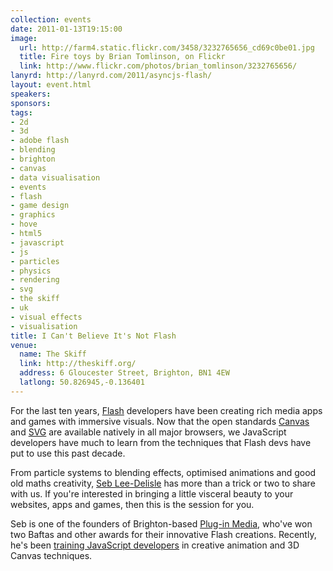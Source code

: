 ```yaml
---
collection: events
date: 2011-01-13T19:15:00
image: 
  url: http://farm4.static.flickr.com/3458/3232765656_cd69c0be01.jpg
  title: Fire toys by Brian Tomlinson, on Flickr
  link: http://www.flickr.com/photos/brian_tomlinson/3232765656/
lanyrd: http://lanyrd.com/2011/asyncjs-flash/
layout: event.html
speakers: 
sponsors: 
tags: 
- 2d
- 3d
- adobe flash
- blending
- brighton
- canvas
- data visualisation
- events
- flash
- game design
- graphics
- hove
- html5
- javascript
- js
- particles
- physics
- rendering
- svg
- the skiff
- uk
- visual effects
- visualisation
title: I Can't Believe It's Not Flash
venue: 
  name: The Skiff
  link: http://theskiff.org/
  address: 6 Gloucester Street, Brighton, BN1 4EW
  latlong: 50.826945,-0.136401
---
```


<p>For the last ten years, <a href="http://en.wikipedia.org/wiki/Adobe_Flash">Flash</a> developers have been creating rich media apps and games with immersive visuals. Now that the open standards <a href="https://asyncjs.com/canvas/">Canvas</a> and <a href="https://developer.mozilla.org/En/SVG">SVG</a> are available natively in all major browsers, we JavaScript developers have much to learn from the techniques that Flash devs have put to use this past decade.</p>

<p class="summary">From particle systems to blending effects, optimised animations and good old maths creativity, <span class="vcard"><a href="http://twitter.com/seb_ly" class="fn url">Seb Lee-Delisle</a></span> has more than a trick or two to share with us. If you're interested in bringing a little visceral beauty to your websites, apps and games, then this is the session for you.</p>

<p>Seb is one of the founders of Brighton-based <a href="http://www.pluginmedia.net">Plug-in Media</a>, who've won two Baftas and other awards for their innovative Flash creations. Recently, he's been <a href="http://sebleedelisle.com/2010/11/creative-javascripthtml5-training/">training JavaScript developers</a> in creative animation and 3D Canvas techniques.</p>
